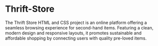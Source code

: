 # Thrift-Store
The Thrift Store HTML and CSS project is an online platform offering a seamless browsing experience for second-hand items. Featuring a clean, modern design and responsive layouts, it promotes sustainable and affordable shopping by connecting users with quality pre-loved items.
